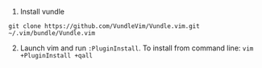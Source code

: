 
1. Install vundle
  ```shell
  git clone https://github.com/VundleVim/Vundle.vim.git ~/.vim/bundle/Vundle.vim
  ```
2. Launch vim and run `:PluginInstall`. To install from command line: `vim +PluginInstall +qall`
